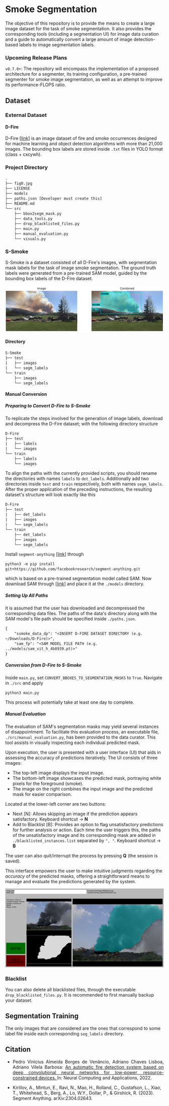 # Smoke Segmentation

The objective of this repository is to provide the means to create a large image dataset for the task of smoke segmentation. It also provides the corresponding tools (including a segmentation UI) for image data curation and a guide to automatically convert a large amount of image detection-based labels to image segmentation labels.

### Upcoming Release Plans

`v0.7.0+`: The repository will encompass the implementation of a proposed architecture for a segmenter, its training configuration, a pre-trained segmenter for smoke image segmentation, as well as an attempt to improve its performance-FLOPS ratio.

## Dataset

### External Dataset

#### D-Fire

D-Fire [[link](https://github.com/gaiasd/DFireDataset)] is an image dataset of fire and smoke occurrences designed for machine learning and object detection algorithms with more than 21,000 images. The bounding box labels are stored inside `.txt` files in YOLO format (class + cxcywh).

### Project Directory

```
.
├── fig0.jpg
├── LICENSE
├── models
├── paths.json [Developer must create this]
├── README.md
└── src
    ├── bbox2segm_mask.py
    ├── data_tools.py
    ├── drop_blacklisted_files.py
    ├── main.py
    ├── manual_evaluation.py
    └── visuals.py
```

### S-Smoke

S-Smoke is a dataset consisted of all D-Fire's images, with segmentation mask labels for the task of image smoke segmentation. The ground truth labels were generated from a pre-trained SAM model, guided by the bounding box labels of the D-Fire dataset.

![](./fig0.jpg)

#### Directory

```
S-Smoke
├── test
|   ├── images
|   └── segm_labels
└── train
    ├── images
    └── segm_labels
```

#### Manual Conversion

##### Preparing to Convert D-Fire to S-Smoke

To replicate the steps involved for the generation of image labels, download and decompress the D-Fire dataset; with the following directory structure
```
D-Fire
├── test
|   ├── labels
|   └── images
└── train
    ├── labels
    └── images
```
To align the paths with the currently provided scripts, you should rename the directories with names `labels` to `det_labels`. Additionally add two directories inside `test` and `train` respectively, both with names `segm_labels`. After the proper application of the preceding instructions, the resulting dataset's structure will look exactly like this
```
D-Fire
├── test
|   ├── det_labels
|   ├── images
|   └── segm_labels
└── train
    ├── det_labels
    ├── images
    └── segm_labels
```
Install `segment-anything` [[link](https://github.com/facebookresearch/segment-anything)] through
```
python3 -m pip install git+https://github.com/facebookresearch/segment-anything.git
```
which is based on a pre-trained segmentation model called SAM. Now download SAM through [[link](https://dl.fbaipublicfiles.com/segment_anything/sam_vit_h_4b8939.pth)] and place it at the `./models` directory.

##### Setting Up All Paths

It is assumed that the user has downloaded and decompressed the corresponding data files. The paths of the data's directory along with the SAM model's file path should be specified inside `./paths.json`.
```
{
    "ssmoke_data_dp": "<INSERT D-FIRE DATASET DIRECTORY (e.g. ~/Downloads/D-Fire)>",
    "sam_fp": "<SAM MODEL FILE PATH (e.g. ../models/sam_vit_h_4b8939.pt)>"
}
```

##### Conversion from D-Fire to S-Smoke

Inside `main.py`, set `CONVERT_BBOXES_TO_SEGMENTATION_MASKS` to `True`. Navigate in `./src` and apply
```
python3 main.py
```
This process will potentially take at least one day to complete.

##### Manual Evaluation

The evaluation of SAM's segmentation masks may yield several instances of disappointment. To facilitate this evaluation process, an executable file, `./src/manual_evaluation.py`, has been provided to the data curator. This tool assists in visually inspecting each individual predicted mask.

Upon execution, the user is presented with a user interface (UI) that aids in assessing the accuracy of predictions iteratively. The UI consists of three images:

- The top-left image displays the input image.
- The bottom-left image showcases the predicted mask, portraying white pixels for the foreground (smoke).
- The image on the right combines the input image and the predicted mask for easier comparison.

Located at the lower-left corner are two buttons:

- Next [N]: Allows skipping an image if the prediction appears satisfactory. Keyboard shortcut -> **N**
- Add to Blacklist [B]: Provides an option to flag unsatisfactory predictions for further analysis or action. Each time the user triggers this, the paths of the unsatisfactory image and its corresponding mask are added in `./blacklisted_instances.list` separated by `", "`. Keyboard shortcut -> **B**

The user can also quit/interrupt the process by pressing **Q** (the session is saved).

This interface empowers the user to make intuitive judgments regarding the *accuracy* of the predicted masks, offering a straightforward means to manage and evaluate the predictions generated by the system.

![](./fig1.png)

### Blacklist

You can also delete all blacklisted files, through the executable `drop_blacklisted_files.py`. It is recommended to first manually backup your dataset.

## Segmentation Training

The only images that are considered are the ones that correspond to some label file inside each corresponding `seg_labels` directory.

## Citation

- <p align="justify">Pedro Vinícius Almeida Borges de Venâncio, Adriano Chaves Lisboa, Adriano Vilela Barbosa: <a href="https://link.springer.com/article/10.1007/s00521-022-07467-z"> An automatic fire detection system based on deep convolutional neural networks for low-power, resource-constrained devices. </a> In: Neural Computing and Applications, 2022.</p>

- Kirillov, A., Mintun, E., Ravi, N., Mao, H., Rolland, C., Gustafson, L., Xiao, T., Whitehead, S., Berg, A., Lo, W.Y., Dollar, P., & Girshick, R. (2023). Segment Anything. arXiv:2304.02643.


